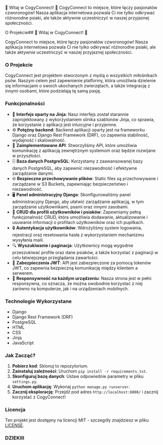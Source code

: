 
🐾 Witaj w CogyConnect! 🐾
CogyConnect to miejsce, które łączy pasjonatów czworonogów! Nasza aplikacja internetowa pozwala Ci nie tylko odkrywać różnorodne psiaki, ale także aktywnie uczestniczyć w naszej przyjaznej społeczności.

O Projekcie## 🐾 Witaj w CogyConnect! 🐾

CogyConnect to miejsce, które łączy pasjonatów czworonogów! Nasza aplikacja internetowa pozwala Ci nie tylko odkrywać różnorodne psiaki, ale także aktywnie uczestniczyć w naszej przyjaznej społeczności.

### O Projekcie

CogyConnect jest projektem stworzonym z myślą o wszystkich miłośnikach psów. Naszym celem jest zapewnienie platformy, która umożliwia dzielenie się informacjami o swoich ukochanych zwierzętach, a także integrację z innymi osobami, które podzielają tę samą pasję.

### Funkcjonalności

- 🎨 **Interfejs oparty na Jinja**: Nasz interfejs został starannie zaprojektowany z wykorzystaniem silnika szablonów Jinja, co sprawia, że korzystanie z aplikacji jest intuicyjne i przyjemne.
- ⚙️ **Potężny backend**: Backend aplikacji oparty jest na frameworku Django oraz Django Rest Framework (DRF), co zapewnia stabilność, wydajność i skalowalność.
- 📡 **Zaimplementowane API**: Stworzyliśmy API, które umożliwia komunikację z aplikacją zewnętrznym systemom oraz będzie rozwijane w przyszłości.
- 🗄️ **Baza danych PostgreSQL**: Korzystamy z zaawansowanej bazy danych PostgreSQL, aby zapewnić niezawodność i efektywne zarządzanie danymi.
- 🌐 **Bezpieczne przechowywanie plików**: Static files są przechowywane i zarządzane w S3 Buckets, zapewniając bezpieczeństwo i niezawodność.
- 🖥️ **Panel administracyjny Django**: Skonfigurowaliśmy panel administracyjny Django, aby ułatwić zarządzanie aplikacją, w tym zarządzanie użytkownikami, psami oraz innymi zasobami.
- 📝 **CRUD dla profili użytkowników i psiaków**: Zapewniamy pełną funkcjonalność CRUD, która umożliwia dodawanie, aktualizowanie i usuwanie informacji o profilach użytkowników oraz ich pupilkach.
- 🔒 **Autentykacja użytkowników**: Wdrożyliśmy system logowania, rejestracji oraz resetowania hasła z wykorzystaniem mechanizmu wysyłania maili.
- 🔍 **Wyszukiwanie i paginacja**: Użytkownicy mogą wygodnie przeszukiwać profile oraz dane psiaków, a także korzystać z paginacji w celu łatwiejszego przeglądania zawartości.
- 📄 **Zabezpieczenia JWT**: API jest zabezpieczone za pomocą tokenów JWT, co zapewnia bezpieczną komunikację między klientem a serwerem.
- 📱 **Responsywność na każdym urządzeniu**: Nasza strona jest w pełni responsywna, co oznacza, że można swobodnie korzystać z niej zarówno na komputerze, jak i na urządzeniach mobilnych.

### Technologie Wykorzystane

- Django
- Django Rest Framework (DRF)
- PostgreSQL
- HTML
- CSS
- Jinja
- JavaScript

### Jak Zacząć?

1. **Pobierz kod**: Sklonuj to repozytorium.
2. **Zainstaluj zależności**: Uruchom `pip install -r requirements.txt`.
3. **Skonfiguruj bazę danych**: Ustaw odpowiednie parametry w pliku `settings.py`.
4. **Uruchom aplikację**: Wykonaj `python manage.py runserver`.
5. **Zacznij eksplorację**: Przejdź pod adres `http://localhost:8000/` i zacznij korzystać z CogyConnect!

### Licencja

Ten projekt jest dostępny na licencji MIT - szczegóły znajdziesz w pliku [LICENSE](LICENSE).

### DZIEKIII
